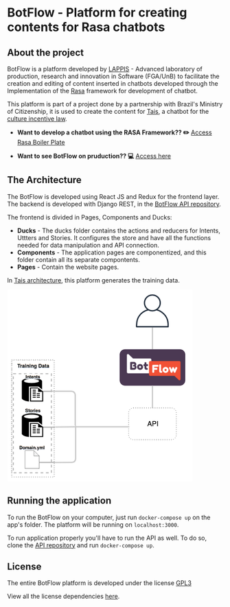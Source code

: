 # BotFlow -  Platform for creating contents for Rasa chatbots

## About the project
BotFlow is a platform developed by [LAPPIS](https://lappis.rocks) - Advanced laboratory of production, research and innovation in Software (FGA/UnB) to facilitate the creation and editing of content inserted in chatbots developed through the Implementation of the [Rasa](https://blog.rasa.com/) framework for development of chatbot.

This platform is part of a project done by a partnership with Brazil's Ministry of Citizenship, it is used to create the content for [Tais](https://github.com/lappis-unb/tais), a chatbot for the [culture incentive law](http://leideincentivoacultura.cultura.gov.br/).

* **Want to develop a chatbot using the RASA Framework?? ✏️** [Access Rasa Boiler Plate](https://github.com/lappis-unb/rasa-ptbr-boilerplate)

* **Want to see BotFlow on pruduction?? 💻** [Access here](https://botflow.lappis.rocks)


## The Architecture

The BotFlow is developed using React JS and Redux for the frontend layer. The backend is developed with Django REST, in the [BotFlow API repository](https://github.com/lappis-unb/botFlowAPI).

The frontend is divided in Pages, Components and Ducks:
* **Ducks** - The ducks folder contains the actions and reducers for Intents, Uttters and Stories. It configures the store and have all the functions needed for data manipulation and API connection.
* **Components** - The application pages are componentized, and this folder contain all its separate compontents.
* **Pages** - Contain the website pages.

In [Tais architecture](https://lappis-unb.github.io/tais/documentacao/arquitetura/), this platform generates the training data.

![image](app/public/botflow-architecture.png)

## Running the application
 
To run the BotFlow on your computer, just run `docker-compose up` on the app's folder. The platform will be running on `localhost:3000`.

To run application properly you'll have to run the API as well. To do so, clone the [API repository](https://github.com/lappis-unb/botFlowAPI) and run `docker-compose up`.

## License
The entire BotFlow platform is developed under the license [GPL3](https://github.com/lappis-unb/BotFlow/blob/master/LICENSE)

View all the license dependencies [here](https://libraries.io/github/lappis-unb/BotFlow).
